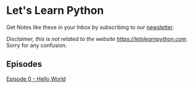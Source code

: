 # Let's Learn Python

Get Notes like these in your Inbox by subscribing to our [newsletter]().

_Disclaimer, this is not related to the website <https://letslearnpython.com>_. Sorry for any confusion.

## Episodes
[Episode 0 - Hello World](https://github.com/kjaymiller/Lets-Learn-Python/tree/master/Episode-0)

